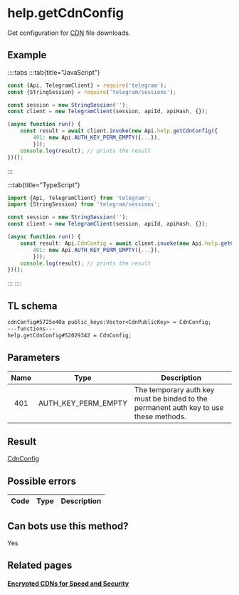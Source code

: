# help.getCdnConfig

Get configuration for [CDN](https://core.telegram.org/cdn) file downloads.

## Example

::::tabs
:::tab{title="JavaScript"}

```js
const {Api, TelegramClient} = require('telegram');
const {StringSession} = require('telegram/sessions');

const session = new StringSession('');
const client = new TelegramClient(session, apiId, apiHash, {});

(async function run() {
    const result = await client.invoke(new Api.help.getCdnConfig({
		401: new Api.AUTH_KEY_PERM_EMPTY({...}),
		}));
    console.log(result); // prints the result
})();

```

:::

:::tab{title="TypeScript"}

```ts
import {Api, TelegramClient} from 'telegram';
import {StringSession} from 'telegram/sessions';

const session = new StringSession('');
const client = new TelegramClient(session, apiId, apiHash, {});

(async function run() {
    const result: Api.CdnConfig = await client.invoke(new Api.help.getCdnConfig({
		401: new Api.AUTH_KEY_PERM_EMPTY({...}),
		}));
    console.log(result); // prints the result
})();

```

:::
::::

## TL schema

```txt
cdnConfig#5725e40a public_keys:Vector<CdnPublicKey> = CdnConfig;
---functions---
help.getCdnConfig#52029342 = CdnConfig;
```

## Parameters

| Name | Type                | Description                                                                           |
| :--: | ------------------- | ------------------------------------------------------------------------------------- |
| 401  | AUTH_KEY_PERM_EMPTY | The temporary auth key must be binded to the permanent auth key to use these methods. |

## Result

[CdnConfig](https://core.telegram.org/type/CdnConfig)

## Possible errors

| Code | Type | Description |
| :--: | ---- | ----------- |

## Can bots use this method?

Yes

## Related pages

#### [Encrypted CDNs for Speed and Security](https://core.telegram.org/cdn)
